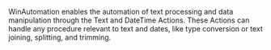 WinAutomation enables the automation of text processing and data manipulation through the Text and DateTime Actions. These Actions can handle any procedure relevant to text and dates, like type conversion or text joining, splitting, and trimming. 